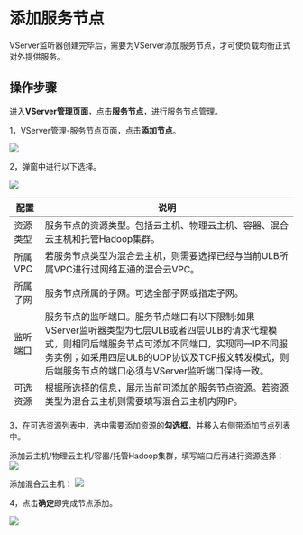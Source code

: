 

# 添加服务节点

VServer监听器创建完毕后，需要为VServer添加服务节点，才可使负载均衡正式对外提供服务。 

## 操作步骤

进入**VServer管理页面**，点击**服务节点**，进行服务节点管理。

1，VServer管理-服务节点页面，点击**添加节点**。

![](https://static.ucloud.cn/db3e5c210e184820bf3263813620d2bb.png)

2，弹窗中进行以下选择。

![](https://static.ucloud.cn/9e30eac4e08b487c800e93d56b9f0f08.png)

| 配置 | 说明 |
| --- | --- |
| 资源类型 | 服务节点的资源类型。包括云主机、物理云主机、容器、混合云主机和托管Hadoop集群。|
| 所属VPC | 若服务节点类型为混合云主机，则需要选择已经与当前ULB所属VPC进行过网络互通的混合云VPC。|
| 所属子网 | 服务节点所属的子网。可选全部子网或指定子网。 |
| 监听端口 | 服务节点的监听端口。服务节点端口有以下限制:如果VServer监听器类型为七层ULB或者四层ULB的请求代理模式，则相同后端服务节点可添加不同端口，实现同一IP不同服务实例；如采用四层ULB的UDP协议及TCP报文转发模式，则后端服务节点的端口必须与VServer监听端口保持一致。 |
| 可选资源 | 根据所选择的信息，展示当前可添加的服务节点资源。若资源类型为混合云主机则需要填写混合云主机内网IP。 |

3，在可选资源列表中，选中需要添加资源的**勾选框**，并移入右侧带添加节点列表中。

添加云主机/物理云主机/容器/托管Hadoop集群，填写端口后再进行资源选择：
![](/images/realserver-uhost.png)

添加混合云主机：
![](/images/realserver-hybrid.png)


4，点击**确定**即完成节点添加。

![](https://static.ucloud.cn/ca55ac7d3cec46c281c409093303c787.png)



